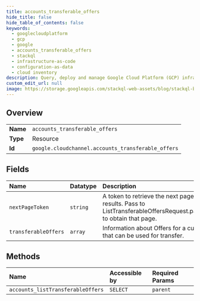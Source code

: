 ```yaml
---
title: accounts_transferable_offers
hide_title: false
hide_table_of_contents: false
keywords:
  - googlecloudplatform
  - gcp
  - google
  - accounts_transferable_offers
  - stackql
  - infrastructure-as-code
  - configuration-as-data
  - cloud inventory
description: Query, deploy and manage Google Cloud Platform (GCP) infrastructure and resources using SQL
custom_edit_url: null
image: https://storage.googleapis.com/stackql-web-assets/blog/stackql-blog-post-featured-image.png
---
```

  
    

## Overview
<table><tbody>
<tr><td><b>Name</b></td><td><code>accounts_transferable_offers</code></td></tr>
<tr><td><b>Type</b></td><td>Resource</td></tr>
<tr><td><b>Id</b></td><td><code>google.cloudchannel.accounts_transferable_offers</code></td></tr>
</tbody></table>

## Fields
| Name | Datatype | Description |
|:-----|:---------|:------------|
| `nextPageToken` | `string` | A token to retrieve the next page of results. Pass to ListTransferableOffersRequest.page_token to obtain that page. |
| `transferableOffers` | `array` | Information about Offers for a customer that can be used for transfer. |
## Methods
| Name | Accessible by | Required Params |
|:-----|:--------------|:----------------|
| `accounts_listTransferableOffers` | `SELECT` | `parent` |
